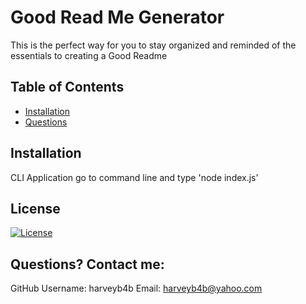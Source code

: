 # Good Read Me Generator 
This is the perfect way for you to stay organized and reminded of the essentials to creating a Good Readme 

## Table of Contents
* [Installation](#installation) 
* [Questions](#questions) 

## Installation
CLI Application go to command line and type 'node index.js'

## License
[![License](https://img.shields.io/badge/License-Apache%202.0-blue.svg)](https://opensource.org/licenses/Apache-2.0)

## Questions? Contact me:
GitHub Username: harveyb4b
Email: harveyb4b@yahoo.com
